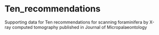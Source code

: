 # Ten_recommendations
Supporting data for Ten recommendations for scanning foraminifera by X-ray computed tomography published in Journal of Micropalaeontology
